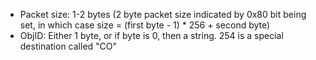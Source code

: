 * Packet size: 1-2 bytes (2 byte packet size indicated by 0x80 bit being set, in which case size = (first byte - 1) * 256 + second byte)
* ObjID: Either 1 byte, or if byte is 0, then a string. 254 is a special destination called "CO"